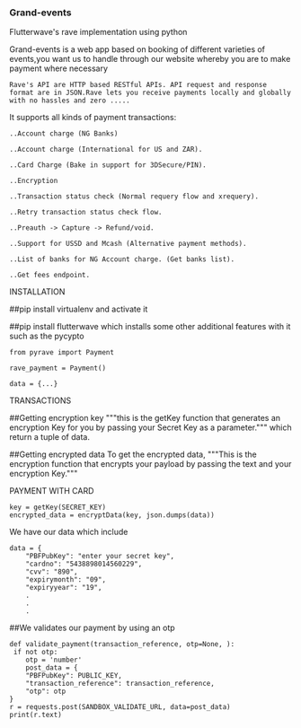 ### Grand-events
Flutterwave's rave implementation using python


Grand-events is a web app based on booking of different varieties of events,you want us to handle through our website whereby you are to make payment where necessary

    Rave's API are HTTP based RESTful APIs. API request and response format are in JSON.Rave lets you receive payments locally and globally with no hassles and zero .....


It supports all kinds of payment transactions:

    ..Account charge (NG Banks)

    ..Account charge (International for US and ZAR).

    ..Card Charge (Bake in support for 3DSecure/PIN).

    ..Encryption

    ..Transaction status check (Normal requery flow and xrequery).

    ..Retry transaction status check flow.

    ..Preauth -> Capture -> Refund/void.

    ..Support for USSD and Mcash (Alternative payment methods).

    ..List of banks for NG Account charge. (Get banks list).

    ..Get fees endpoint.



INSTALLATION

##pip install virtualenv and activate it

##pip install flutterwave which installs some other additional features with it such as the pycypto

    from pyrave import Payment

    rave_payment = Payment()

    data = {...}


TRANSACTIONS
 
 ##Getting encryption key
 """this is the getKey function that generates an encryption Key for you by passing your Secret Key as a parameter.""" which
 return a tuple of data.
 


##Getting encrypted data
To get the encrypted data,  """This is the encryption function that encrypts your payload by passing the text and your 
encryption Key."""


PAYMENT WITH CARD

    key = getKey(SECRET_KEY)
    encrypted_data = encryptData(key, json.dumps(data))


We have our data which include
    
    
    data = {
        "PBFPubKey": "enter your secret key",
        "cardno": "5438898014560229",
        "cvv": "890",
        "expirymonth": "09",
        "expiryyear": "19",
        .
        .
        .
        
##We validates our payment by using an otp


    def validate_payment(transaction_reference, otp=None, ):
     if not otp:
        otp = 'number'
        post_data = {
        "PBFPubKey": PUBLIC_KEY,
        "transaction_reference": transaction_reference, 
        "otp": otp
    }
    r = requests.post(SANDBOX_VALIDATE_URL, data=post_data)
    print(r.text)

